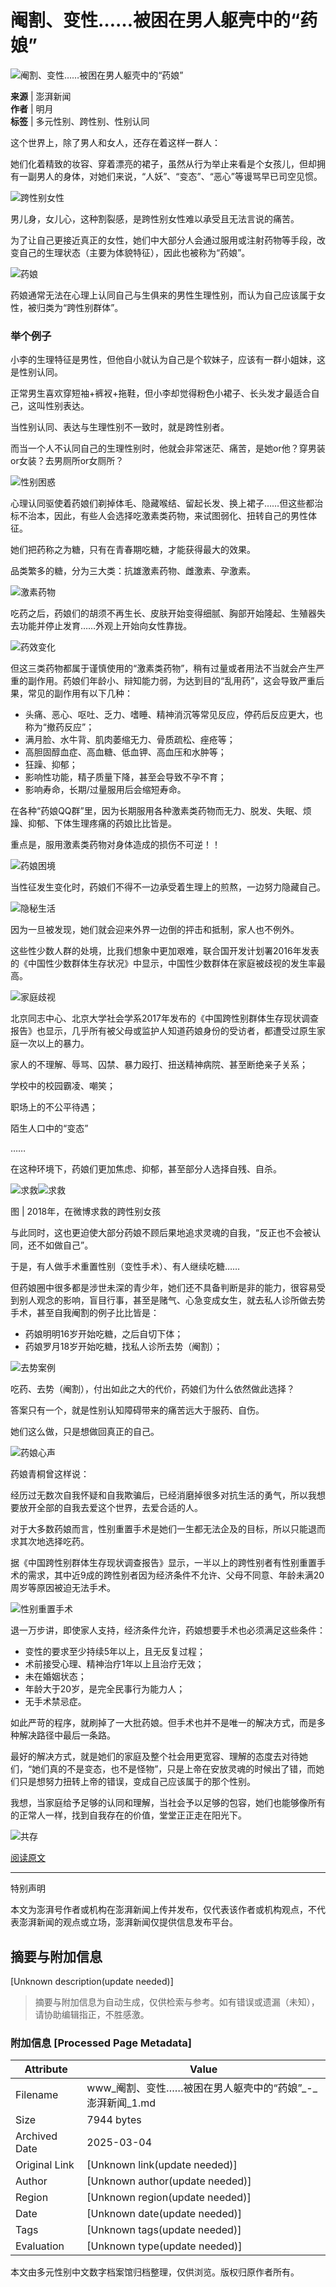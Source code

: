# 阉割、变性……被困在男人躯壳中的“药娘”

![阉割、变性……被困在男人躯壳中的“药娘”](https://image.thepaper.cn/publish/interaction/image/3/757/136.jpg)

**来源** | 澎湃新闻  
**作者** | 明月  
**标签** | 多元性别、跨性别、性别认同

这个世界上，除了男人和女人，还存在着这样一群人：

她们化着精致的妆容、穿着漂亮的裙子，虽然从行为举止来看是个女孩儿，但却拥有一副男人的身体，对她们来说，“人妖”、“变态”、“恶心”等谩骂早已司空见惯。

![跨性别女性](https://imagepphcloud.thepaper.cn/pph/image/151/870/403.jpg)

男儿身，女儿心，这种割裂感，是跨性别女性难以承受且无法言说的痛苦。

为了让自己更接近真正的女性，她们中大部分人会通过服用或注射药物等手段，改变自己的生理状态（主要为体貌特征），因此也被称为“药娘”。

![药娘](https://imagepphcloud.thepaper.cn/pph/image/151/870/408.jpg)

药娘通常无法在心理上认同自己与生俱来的男性生理性别，而认为自己应该属于女性，被归类为“跨性别群体”。

### 举个例子

小李的生理特征是男性，但他自小就认为自己是个软妹子，应该有一群小姐妹，这是性别认同。

正常男生喜欢穿短袖+裤衩+拖鞋，但小李却觉得粉色小裙子、长头发才最适合自己，这叫性别表达。

当性别认同、表达与生理性别不一致时，就是跨性别者。

而当一个人不认同自己的生理性别时，他就会非常迷茫、痛苦，是她or他？穿男装or女装？去男厕所or女厕所？

![性别困惑](https://imagepphcloud.thepaper.cn/pph/image/151/870/414.gif)

心理认同驱使着药娘们剃掉体毛、隐藏喉结、留起长发、换上裙子……但这些都治标不治本，因此，有些人会选择吃激素类药物，来试图弱化、扭转自己的男性体征。

她们把药称之为糖，只有在青春期吃糖，才能获得最大的效果。

品类繁多的糖，分为三大类：抗雄激素药物、雌激素、孕激素。

![激素药物](https://imagepphcloud.thepaper.cn/pph/image/151/870/424.jpg)

吃药之后，药娘们的胡须不再生长、皮肤开始变得细腻、胸部开始隆起、生殖器失去功能并停止发育……外观上开始向女性靠拢。

![药效变化](https://imagepphcloud.thepaper.cn/pph/image/151/870/427.jpg)

但这三类药物都属于谨慎使用的“激素类药物”，稍有过量或者用法不当就会产生严重的副作用。药娘们年龄小、辩知能力弱，为达到目的“乱用药”，这会导致严重后果，常见的副作用有以下几种：

- 头痛、恶心、呕吐、乏力、嗜睡、精神消沉等常见反应，停药后反应更大，也称为“撤药反应”；
- 满月脸、水牛背、肌肉萎缩无力、骨质疏松、痤疮等；
- 高胆固醇血症、高血糖、低血钾、高血压和水肿等；
- 狂躁、抑郁；
- 影响性功能，精子质量下降，甚至会导致不孕不育；
- 影响寿命，长期/过量服用后会缩短寿命。

在各种“药娘QQ群”里，因为长期服用各种激素类药物而无力、脱发、失眠、烦躁、抑郁、下体生理疼痛的药娘比比皆是。

重点是，服用激素类药物对身体造成的损伤不可逆！！

![药娘困境](https://imagepphcloud.thepaper.cn/pph/image/151/870/430.jpg)

当性征发生变化时，药娘们不得不一边承受着生理上的煎熬，一边努力隐藏自己。

![隐秘生活](https://imagepphcloud.thepaper.cn/pph/image/151/870/434.jpg)

因为一旦被发现，她们就会迎来外界一边倒的抨击和抵制，家人也不例外。

这些性少数人群的处境，比我们想象中更加艰难，联合国开发计划署2016年发表的《中国性少数群体生存状况》中显示，中国性少数群体在家庭被歧视的发生率最高。

![家庭歧视](https://imagepphcloud.thepaper.cn/pph/image/151/870/438.jpg)

北京同志中心、北京大学社会学系2017年发布的《中国跨性别群体生存现状调查报告》也显示，几乎所有被父母或监护人知道药娘身份的受访者，都遭受过原生家庭一次以上的暴力。

家人的不理解、辱骂、囚禁、暴力殴打、扭送精神病院、甚至断绝亲子关系；

学校中的校园霸凌、嘲笑；

职场上的不公平待遇；

陌生人口中的“变态”

……

在这种环境下，药娘们更加焦虑、抑郁，甚至部分人选择自残、自杀。

![求救](https://imagepphcloud.thepaper.cn/pph/image/151/870/451.jpg)![求救](https://imagepphcloud.thepaper.cn/pph/image/151/870/457.jpg)

图 | 2018年，在微博求救的跨性别女孩

与此同时，这也更迫使大部分药娘不顾后果地追求灵魂的自我，“反正也不会被认同，还不如做自己”。

于是，有人做手术重置性别（变性手术）、有人继续吃糖……

但药娘圈中很多都是涉世未深的青少年，她们还不具备判断是非的能力，很容易受到别人观念的影响，盲目行事，甚至是赌气、心急变成女生，就去私人诊所做去势手术，甚至自我阉割的例子比比皆是：

- 药娘明明16岁开始吃糖，之后自切下体；
- 药娘罗月18岁开始吃糖，找私人诊所去势（阉割）；

![去势案例](https://imagepphcloud.thepaper.cn/pph/image/151/870/462.jpg)

吃药、去势（阉割），付出如此之大的代价，药娘们为什么依然做此选择？

答案只有一个，就是性别认知障碍带来的痛苦远大于服药、自伤。

她们这么做，只是想做回真正的自己。

![药娘心声](https://imagepphcloud.thepaper.cn/pph/image/151/870/467.jpg)

药娘青桐曾这样说：

经历过无数次自我怀疑和自我欺骗后，已经消磨掉很多对抗生活的勇气，所以我想要放开全部的自我去爱这个世界，去爱合适的人。

对于大多数药娘而言，性别重置手术是她们一生都无法企及的目标，所以只能退而求其次地选择吃药。

据《中国跨性别群体生存现状调查报告》显示，一半以上的跨性别者有性别重置手术的需求，其中近9成的跨性别者因为经济条件不允许、父母不同意、年龄未满20周岁等原因被迫无法手术。

![性别重置手术](https://imagepphcloud.thepaper.cn/pph/image/151/870/480.jpg)

退一万步讲，即使家人支持，经济条件允许，药娘想要手术也必须满足这些条件：

- 变性的要求至少持续5年以上，且无反复过程；
- 术前接受心理、精神治疗1年以上且治疗无效；
- 未在婚姻状态；
- 年龄大于20岁，是完全民事行为能力人；
- 无手术禁忌症。

如此严苛的程序，就刷掉了一大批药娘。但手术也并不是唯一的解决方式，而是多种解决路径中最后一条路。

最好的解决方式，就是她们的家庭及整个社会用更宽容、理解的态度去对待她们，“她们真的不是变态，也不是怪物”，只是上帝在安放灵魂的时候出了错，而她们只是想努力扭转上帝的错误，变成自己应该属于的那个性别。

我想，当家庭给予足够的认同和理解，当社会予以足够的包容，她们也能够像所有的正常人一样，找到自我存在的价值，堂堂正正走在阳光下。

![共存](https://imagepphcloud.thepaper.cn/pph/image/151/870/485.jpg)

[阅读原文](http://mp.weixin.qq.com/s/voT8wdDrVeQvv6XbNXY4Sw)

---

特别声明

本文为澎湃号作者或机构在澎湃新闻上传并发布，仅代表该作者或机构观点，不代表澎湃新闻的观点或立场，澎湃新闻仅提供信息发布平台。
<!-- tcd_original_link https://www.thepaper.cn/newsDetail_forward_14338990 -->


## 摘要与附加信息

<!-- tcd_abstract -->
[Unknown description(update needed)]
<!-- tcd_abstract_end -->

> 摘要与附加信息为自动生成，仅供检索与参考。如有错误或遗漏（未知），请协助编辑指正，不胜感激。

### 附加信息 [Processed Page Metadata]

| Attribute       | Value                                  |
|-----------------|----------------------------------------|
| Filename        | www_阉割、变性……被困在男人躯壳中的“药娘”_-_澎湃新闻_1.md                             |
| Size            | 7944 bytes                           |
| Archived Date   | 2025-03-04                             |
| Original Link   | [Unknown link(update needed)]                       |
| Author          | [Unknown author(update needed)]                               |
| Region          | [Unknown region(update needed)]                               |
| Date            | [Unknown date(update needed)]                                 |
| Tags            | [Unknown tags(update needed)]                                 |
| Evaluation            | [Unknown type(update needed)]                                 |
<!-- tcd_table_end -->

本文由多元性别中文数字档案馆归档整理，仅供浏览。版权归原作者所有。
